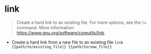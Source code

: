 # link
> Create a hard link to an existing file.
> For more options, see the `ln` command.
> More information: <https://www.gnu.org/software/coreutils/link>.

- Create a hard link from a new file to an existing file
`link {{path/to/existing_file}} {{path/to/new_file}}`
